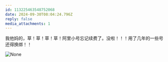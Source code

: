```yaml
---
id: 113225463548752068
date: 2024-09-30T08:04:24.796Z
reply: false
media_attachments: 1
---
```


我他妈的，草！草！草！草！阿里小号忘记续费了。没啦！！！用了几年的一些号还得换绑！！

![None](https://files.e5n.cc/media_attachments/files/113/225/456/180/267/896/original/3fa5c7cf6b55bbde.jpg)
